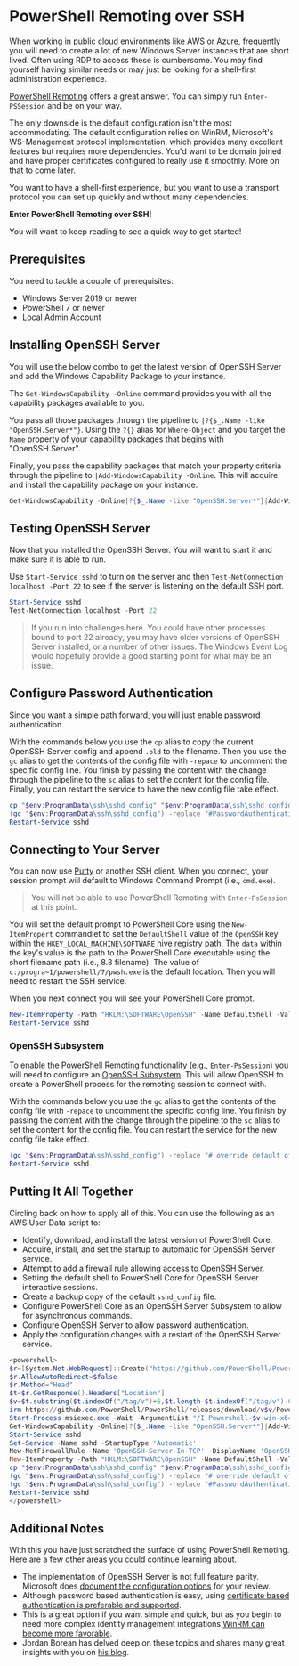 # PowerShell Remoting over SSH

When working in public cloud environments like AWS or Azure, frequently you will need to create a lot of new Windows Server instances that are short lived. Often using RDP to access these is cumbersome. You may find yourself having similar needs or may just be looking for a shell-first administration experience.

[PowerShell Remoting](https://learn.microsoft.com/en-us/powershell/scripting/learn/remoting/running-remote-commands) offers a great answer. You can simply run `Enter-PSSession` and be on your way.

The only downside is the default configuration isn't the most accommodating. The default configuration relies on WinRM, Microsoft's WS-Management protocol implementation, which provides many excellent features but requires more dependencies. You'd want to be domain joined and have proper certificates configured to really use it smoothly. More on that to come later.

You want to have a shell-first experience, but you want to use a transport protocol you can set up quickly and without many dependencies.

**Enter PowerShell Remoting over SSH!**

You will want to keep reading to see a quick way to get started!

## Prerequisites

You need to tackle a couple of prerequisites:

* Windows Server 2019 or newer
* PowerShell 7 or newer
* Local Admin Account

## Installing OpenSSH Server

You will use the below combo to get the latest version of OpenSSH Server and add the Windows Capability Package to your instance.

The `Get-WindowsCapability -Online` command provides you with all the capability packages available to you.

You pass all those packages through the pipeline to `|?{$_.Name -like "OpenSSH.Server*"}`. Using the `?{}` alias for `Where-Object` and you target the `Name` property of your capability packages that begins with "OpenSSH.Server".

Finally, you pass the capability packages that match your property criteria through the pipeline to `|Add-WindowsCapability -Online`. This will acquire and install the capability package on your instance.

```powershell
Get-WindowsCapability -Online|?{$_.Name -like "OpenSSH.Server*"}|Add-WindowsCapability -Online
```

## Testing OpenSSH Server

Now that you installed the OpenSSH Server. You will want to start it and make sure it is able to run.

Use `Start-Service sshd` to turn on the server and then `Test-NetConnection localhost -Port 22` to see if the server is listening on the default SSH port.

```powershell
Start-Service sshd
Test-NetConnection localhost -Port 22
```

> If you run into challenges here. You could have other processes bound to port 22 already, you may have older versions of OpenSSH Server installed, or a number of other issues. The Windows Event Log would hopefully provide a good starting point for what may be an issue.

## Configure Password Authentication

Since you want a simple path forward, you will just enable password authentication. 

With the commands below you use the `cp` alias to copy the current OpenSSH Server config and append `.old` to the filename. Then you use the `gc` alias to get the contents of the config file with `-repace` to uncomment the specific config line. You finish by passing the content with the change through the pipeline to the `sc` alias to set the content for the config file. Finally, you can restart the service to have the new config file take effect.

```powershell
cp "$env:ProgramData\ssh\sshd_config" "$env:ProgramData\ssh\sshd_config.old"
(gc "$env:ProgramData\ssh\sshd_config") -replace "#PasswordAuthentication yes", "PasswordAuthentication yes" | sc $env:ProgramData\ssh\sshd_config
Restart-Service sshd
```

## Connecting to Your Server

You can now use [Putty](https://www.chiark.greenend.org.uk/~sgtatham/putty/latest.html#:~:text=putty.exe) or another SSH client. When you connect, your session prompt will default to Windows Command Prompt (i.e., `cmd.exe`).

> You will not be able to use PowerShell Remoting with `Enter-PsSession` at this point. 

You will set the default prompt to PowerShell Core using the `New-ItemPropert` commandlet to set the `DefaultShell` value of the `OpenSSH` key within the `HKEY_LOCAL_MACHINE\SOFTWARE` hive registry path. The `data` within the key's value is the path to the PowerShell Core executable using the short filename path (i.e., 8.3 filename). The value of `c:/progra~1/powershell/7/pwsh.exe` is the default location. Then you will need to restart the SSH service.

When you next connect you will see your PowerShell Core prompt.

```powershell
New-ItemProperty -Path "HKLM:\SOFTWARE\OpenSSH" -Name DefaultShell -Value "c:/progra~1/powershell/7/pwsh.exe" -PropertyType String -Force
Restart-Service sshd
```

### OpenSSH Subsystem

To enable the PowerShell Remoting functionality (e.g., `Enter-PsSession`) you will need to configure an [OpenSSH Subsystem](https://learn.microsoft.com/en-us/powershell/scripting/learn/remoting/ssh-remoting-in-powershell-core?view=powershell-7.3#overview). This will allow OpenSSH to create a PowerShell process for the remoting session to connect with.

With the commands below you use the `gc` alias to get the contents of the config file with `-repace` to uncomment the specific config line. You finish by passing the content with the change through the pipeline to the `sc` alias to set the content for the config file. You can restart the service for the new config file take effect.

```powershell
(gc "$env:ProgramData\ssh\sshd_config") -replace "# override default of no subsystems", "$&`nSubsystem powershell c:/progra~1/powershell/7/pwsh.exe -sshs -nologo -noprofile" | sc $env:ProgramData\ssh\sshd_config
Restart-Service sshd
```

## Putting It All Together

Circling back on how to apply all of this. You can use the following as an AWS User Data script to:

* Identify, download, and install the latest version of PowerShell Core.
* Acquire, install, and set the startup to automatic for OpenSSH Server service.
* Attempt to add a firewall rule allowing access to OpenSSH Server.
* Setting the default shell to PowerShell Core for OpenSSH Server interactive sessions.
* Create a backup copy of the default `sshd_config` file.
* Configure PowerShell Core as an OpenSSH Server Subsystem to allow for asynchronous commands.
* Configure OpenSSH Server to allow password authentication.
* Apply the configuration changes with a restart of the OpenSSH Server service.

```powershell
<powershell>
$r=[System.Net.WebRequest]::Create("https://github.com/PowerShell/PowerShell/releases/latest")
$r.AllowAutoRedirect=$false
$r.Method="Head"
$t=$r.GetResponse().Headers["Location"]
$v=$t.substring($t.indexOf("/tag/v")+6,$t.length-$t.indexOf("/tag/v")-6)
irm https://github.com/PowerShell/PowerShell/releases/download/v$v/PowerShell-$v-win-x64.msi -OutFile ".\Powershell-$v-win-x64.msi"
Start-Process msiexec.exe -Wait -ArgumentList "/I Powershell-$v-win-x64.msi /quiet /l*v .\Powershell-$v-win-x64.msi.log"
Get-WindowsCapability -Online|?{$_.Name -like "OpenSSH.Server*"}|Add-WindowsCapability -Online
Start-Service sshd
Set-Service -Name sshd -StartupType 'Automatic'
New-NetFirewallRule -Name 'OpenSSH-Server-In-TCP' -DisplayName 'OpenSSH Server (sshd)' -Enabled True -Direction Inbound -Protocol TCP -Action Allow -LocalPort 22
New-ItemProperty -Path "HKLM:\SOFTWARE\OpenSSH" -Name DefaultShell -Value "c:/progra~1/powershell/7/pwsh.exe" -PropertyType String -Force
cp "$env:ProgramData\ssh\sshd_config" "$env:ProgramData\ssh\sshd_config.old"
(gc "$env:ProgramData\ssh\sshd_config") -replace "# override default of no subsystems", "$&`nSubsystem powershell c:/progra~1/powershell/7/pwsh.exe -sshs -nologo -noprofile" | sc $env:ProgramData\ssh\sshd_config
(gc "$env:ProgramData\ssh\sshd_config") -replace "#PasswordAuthentication yes", "PasswordAuthentication yes" | sc $env:ProgramData\ssh\sshd_config
Restart-Service sshd
</powershell>
```

## Additional Notes

With this you have just scratched the surface of using PowerShell Remoting. Here are a few other areas you could continue learning about.

* The implementation of OpenSSH Server is not full feature parity. Microsoft does [document the configuration options](https://learn.microsoft.com/en-us/windows-server/administration/openssh/openssh_server_configuration) for your review.
* Although password based authentication is easy, using [certificate based authentication is preferable and supported](https://learn.microsoft.com/en-us/windows-server/administration/openssh/openssh_keymanagement).
* This is a great option if you want simple and quick, but as you begin to need more complex identity management integrations [WinRM can become more favorable](https://learn.microsoft.com/en-us/powershell/scripting/learn/remoting/wsman-remoting-in-powershell-core).
* Jordan Borean has delved deep on these topics and shares many great insights with you on [his blog](https://www.bloggingforlogging.com/).
